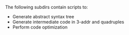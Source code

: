 The following subdirs contain scripts to:
- Generate abstract syntax tree
- Generate intermediate code in 3-addr and quadruples
- Perform code optimization
